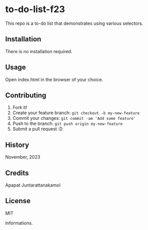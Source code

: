 # to-do-list-f23
This repo is a to-do list that demonstrates using various selectors.

## Installation

There is no installation required.

## Usage

Open index.html in the browser of your choice.

## Contributing

1. Fork it!
2. Create your feature branch: `git checkout -b my-new-feature`
3. Commit your changes: `git commit -am 'Add some feature'`
4. Push to the branch: `git push origin my-new-feature`
5. Submit a pull request :D

## History

November, 2023

## Credits

Apapat Juntarattanakamol

## License


MIT

Informations.